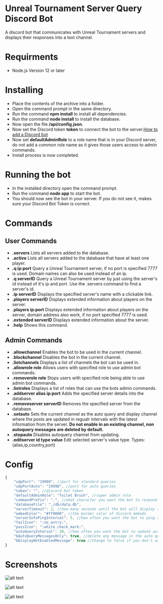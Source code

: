 # Unreal Tournament Server Query Discord Bot
A discord bot that communicates with Unreal Tournament servers and displays their responses into a text channel.


# Requirments
- Node.js Version 12 or later

# Installing
- Place the contents of the archive into a folder.
- Open the command prompt in the same directory.
- Run the command **npm install** to install all dependencies.
- Run the command **node install** to install the database.
- Now open the file **/api/config.json**.
- Now set the Discord token **token** to connect the bot to the server.[How to add a Discord bot](https://discordpy.readthedocs.io/en/latest/discord.html)
- Now set **defaultAdminRole** to a role name that is in your Discord server, do not add a common role name as it gives those users access to admin commands.
- Install process is now completed.

# Running the bot
- In the installed directory open the command prompt.
- Run the command **node app** to start the bot.
- You should now see the bot in your server. If you do not see it, makes sure your Discord Bot Token is correct.

# Commands
## User Commands 
- **.servers** Lists all servers added to the database.
- **.active** Lists all servers added to the database that have at least one player.
- **.q ip:port** Query a Unreal Tournament server, if no port is specified 7777 is used. Domain names can also be used instead of an ip.
- **.q serverID** Query a Unreal Tournament server by just using the server's id instead of it's ip and port. Use the .servers command to find a server's id.
- **.ip serverID** Displays the specified server's name with a clickable link.
- **.players serverID** Displays extended information about players on the server.
- **.players ip:port** Displays extended information about players on the server, domain address also work, if no port specified 7777 is used.
- **.extended serverID** Displays extended information about the server.
- **.help** Shows this command.

## Admin Commands 
- **.allowchannel** Enables the bot to be used in the current channel.
- **.blockchannel** Disables the bot in the current channel.
- **.listchannels** Displays a list of channels the bot can be used in.
- **.allowrole role** Allows users with specified role to use admin bot commands.
- **.removerole role** Stops users with specified role being able to use admin bot commands.
- **.listroles** Displays a list of roles that can use the bots admin commands.
- **.addserver alias ip:port** Adds the specified server details into the database.
- **.removeserver serverID** Removes the specified server from the database.
- **.setauto** Sets the current channel as the auto query and display channel where the posts are updated in regualr intervals with the latest information from the server. **Do not enable in an existing channel, non autoquery messages are deleted by default.**
- **.stopauto** Disables autoquery channel from updating.
- **.editserver id type value** Edit selected server's value type. Types:(alias,ip,country,port)

# Config
```javascript
{
    "udpPort": "19999", //port for standard queries
    "udpPortAuto": "19998", //port for auto queries
    "token": "", //discord bot token
    "defaultAdminRole": "Toilet Brush", //super admin role
    "commandPrefix": ".", //what character you want the bot to respond to
    "databaseFile": "./db/data.db",
    "serverTimeout": 2, //how many seconds until the bot will display a server timeout
    "embedColor": "#ff0000", //the border color of discord embeds
    "serverInfoPingInterval": 5, //how often you want the bot to ping all servers for basic info(for .servers and .active)
    "failIcon": ":no_entry:",
    "passIcon": ":white_check_mark:",
    "autoQueryInterval": 30, //how often you want the bot to update autoquery posts in the auto query channel
    "bAutoQueryMessagesOnly": true, //delete any message in the auto query channel that's not a server query
    "bDisplayNotEnabledMessage": true //Change to false if you don't want the bot to post 'The bot is not enabled in this channel'
}
```

# Screenshots

![alt text](https://i.imgur.com/3f5XkaV.png "test")

![alt text](https://i.imgur.com/vQ5jNMw.png "test")

![alt text](https://i.imgur.com/od3eEHf.png "test")